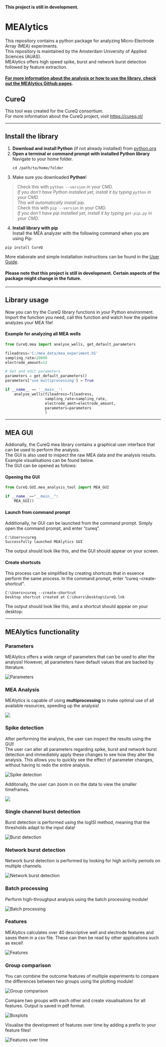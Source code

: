 #### This project is still in development.

# MEAlytics

This repository contains a python package for analyzing Micro-Electrode Array (MEA) experiments.<br>
This repository is maintained by the Amsterdam University of Applied Sciences (AUAS).<br>
MEAlytics offers high speed spike, burst and network burst detection followed by feature extraction.<br>

#### [For more information about the analysis or how to use the library, check out the MEAlytics Github pages](https://cureq.github.io/CureQ/).

## CureQ
This tool was created for the CureQ consortium.<br>
For more information about the CureQ project, visit https://cureq.nl/
___

## Install the library

1. **Download and install Python** (if not already installed) from [python.org](https://python.org/downloads/)
2. **Open a terminal or command prompt with installed Python library** <br> Navigate to your home folder.
   ```
   cd /path/to/home/folder
   ```
3. Make sure you downloaded **Python**!<br>
> Check this with ```python --version``` in your CMD. <br>
> <i>If you don't have Python installed yet, install it by typing ```python``` in your CMD.<br> 
This will automatically install pip.</i><br>
> Check this with ```pip --version``` in your CMD.<br>
> <i>If you don't have pip installed yet, install it by typing ```get-pip.py``` in your CMD.</i><br>
4. **Install library with pip**<br>
Install the MEA analyzer with the following command when you are using Pip:
```shell
pip install CureQ 
```

More elaborate and simple installation instructions can be found in the [User Guide](https://cureq.github.io/CureQ/installation.html).<br>

#### Please note that this project is still in development. Certain aspects of the package might change in the future.

---

## Library usage
Now you can try the CureQ library functions in your Python environment. <br>
Import the function you need, call this function and watch how the pipeline analyzes your MEA file!

#### Example for analyzing all MEA wells
```python
from CureQ.mea import analyse_wells, get_default_parameters

fileadress='C:/mea_data/mea_experiment.h5'
sampling_rate=20000
electrode_amount=12

# Get and edit parameters
parameters = get_default_parameters()
parameters['use multiprocessing'] = True

if __name__ == '__main__':
    analyse_wells(fileadress=fileadress,
                  sampling_rate=sampling_rate,
                  electrode_amnt=electrode_amount,
                  parameters=parameters
                  )
```

---

## MEA GUI
Addionally, the CureQ mea library contains a graphical user interface that can be used to perform the analysis. <br>
The GUI is also used to inspect the raw MEA data and the analysis results. Example visualisations can be found below. <br>
The GUI can be opened as follows:

#### Opening the GUI
```python
from CureQ.GUI.mea_analysis_tool import MEA_GUI

if __name__=="__main__":
    MEA_GUI()
```

#### Launch from command prompt
Additionally, he GUI can be launched from the command prompt. Simply open the command prompt, and enter “cureq”.
```shell
C:\Users>cureq
Successfully launched MEAlytics GUI
```
The output should look like this, and the GUI should appear on your screen.

#### Create shortcuts
This process can be simplified by creating shortcuts that in essence perform the same process. In the command prompt, enter “cureq –create-shortcut”.

```shell
C:\Users>cureq --create-shortcut
Desktop shortcut created at C:\Users\Desktop\CureQ.lnk
```
The output should look like this, and a shortcut should appear on your desktop:

---

## MEAlytics functionality

### Parameters
MEAlytics offers a wide range of parameters that can be used to alter the analysis! However, all parameters have default values that are backed by literature.

![Parameters](./Example_visualisations/parameters.png)

### MEA Analysis

MEAlytics is capable of using **multiprocessing** to make optimal use of all available resources, speeding up the analysis!

![](./Example_visualisations/process.png)

### Spike detection

After performing the analysis, the user can inspect the results using the GUI!<br>
The user can alter all parameters regarding spike, burst and network burst detection and immediately apply these changes to see how they alter the analysis. This allows you to quickly see the effect of parameter changes, without having to redo the entire analysis. <br>

![Spike detection](./Example_visualisations/spike_detection.png)

Additonally, the user can zoom in on the data to view the smaller timeframes.

![](./Example_visualisations/spike_detection_zoomed.png)

### Single channel burst detection

Burst detection is performed using the logISI method, meaning that the thresholds adapt to the input data!

![Burst detection](./Example_visualisations/burst_detection.png)

### Network burst detection

Network burst detection is performed by looking for high activity periods on multiple channels.

![Network burst detection](./Example_visualisations/network_burst_detection.png)

### Batch processing

Perform high-throughput analysis using the batch processing module!

![Batch processing](./Example_visualisations/batch_processing.png)

### Features

MEAlytics calculates over 40 descriptive well and electrode features and saves them in a csv file. These can then be read by other applications such as excel!

![Features](./Example_visualisations/features.png)

### Group comparison

You can combine the outcome features of multiple experiments to compare the differences between two groups using the plotting module!

![Group comparison](./Example_visualisations/group_comparison.png)

Compare two groups with each other and create visualisations for all features. Output is saved in pdf format.

![Boxplots](./Example_visualisations/boxplot.png)

Visualise the development of features over time by adding a prefix to your feature files!

![Features over time](./Example_visualisations/features_over_time.png)

<!--
**CureQ/CureQ** is a ✨ _special_ ✨ repository because its `README.md` (this file) appears on your GitHub profile.
-->
